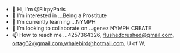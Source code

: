 - 👋 Hi, I’m @FlirpyParis
- 👀 I’m interested in ...Being a Prostitute 
- 🌱 I’m currently learning ...NYMPH
- 💞️ I’m looking to collaborate on ...genez NYMPH CREATE
- 📫 How to reach me ...4257364326, flushedcrushed@gmail.com, ortag62@gmail.com,whalebird@hotmail.com, U of W,

<!---
FlirpyParis/FlirpyParis is a ✨ special ✨ repository because its `README.md` (this file) appears on your GitHub profile.
You can click the Preview link to take a look at your changes.
--->
